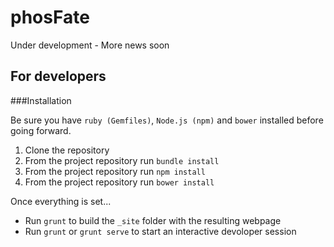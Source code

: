 # phosFate

Under development - More news soon

## For developers


###Installation

Be sure you have `ruby (Gemfiles)`, `Node.js (npm)` and  `bower` installed before going forward. 

1. Clone the repository
2. From the project repository run `bundle install`
3. From the project repository run `npm install`
4. From the project repository run `bower install`

Once everything is set...

* Run `grunt` to build the `_site` folder with the resulting webpage
* Run `grunt` or `grunt serve` to start an interactive devoloper session
